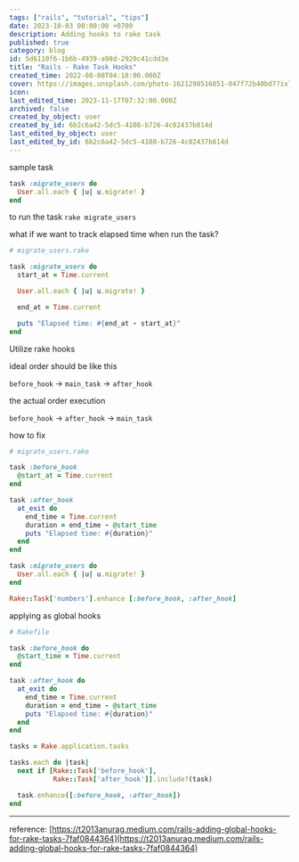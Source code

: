 ```yaml
---
tags: ["rails", "tutorial", "tips"]
date: 2023-10-03 00:00:00 +0700
description: Adding hooks to rake task
published: true
category: blog
id: 5d6110f6-1b6b-4939-a98d-2920c41cdd3e
title: "Rails - Rake Task Hooks"
created_time: 2022-08-08T04:18:00.000Z
cover: https://images.unsplash.com/photo-1621298516851-047f72b40bd7?ixlib=rb-1.2.1&q=80&cs=tinysrgb&fm=jpg&crop=entropy
icon: 
last_edited_time: 2023-11-17T07:32:00.000Z
archived: false
created_by_object: user
created_by_id: 6b2c6a42-5dc5-4108-b726-4c02437b814d
last_edited_by_object: user
last_edited_by_id: 6b2c6a42-5dc5-4108-b726-4c02437b814d
---
```


sample task 

```ruby
task :migrate_users do
  User.all.each { |u| u.migrate! }
end
```

to run the task `rake migrate_users`

what if we want to track elapsed time when run the task?

```ruby
# migrate_users.rake

task :migrate_users do
  start_at = Time.current

  User.all.each { |u| u.migrate! }

  end_at = Time.current

  puts "Elapsed time: #{end_at - start_at}"
end
```

Utilize rake hooks

ideal order should be like this

`before_hook` → `main_task` → `after_hook`

the actual order execution

`before_hook` → `after_hook` → `main_task`

how to fix

```ruby
# migrate_users.rake

task :before_hook
  @start_at = Time.current
end

task :after_hook
  at_exit do
    end_time = Time.current
    duration = end_time - @start_time
    puts "Elapsed time: #{duration}"
  end
end

task :migrate_users do
  User.all.each { |u| u.migrate! }
end

Rake::Task['numbers'].enhance [:before_hook, :after_hook]
```

applying as global hooks

```ruby
# Rakefile

task :before_hook do
  @start_time = Time.current
end

task :after_hook do
  at_exit do
    end_time = Time.current
    duration = end_time - @start_time
    puts "Elapsed time: #{duration}"
  end
end

tasks = Rake.application.tasks

tasks.each do |task|
  next if [Rake::Task['before_hook'],
           Rake::Task['after_hook']].include?(task)

  task.enhance([:before_hook, :after_hook])
end
```

---

reference: [https://t2013anurag.medium.com/rails-adding-global-hooks-for-rake-tasks-7faf0844364](https://t2013anurag.medium.com/rails-adding-global-hooks-for-rake-tasks-7faf0844364)

<br />


